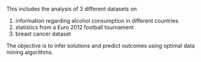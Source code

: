 This includes the analysis of 3 different datasets on 
1. information regarding alcohol consumption in different countries
2. statistics from a Euro 2012 football tournament
3. breast cancer dataset

The objective is to infer solutions and predict outcomes using optimal data mining algorithms.
